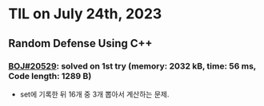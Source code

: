 # **TIL on July 24th, 2023**

## Random Defense Using C++
### [BOJ#20529](/Problem%20Solving/boj/random%20defense/20529-07-24-2023.cpp): solved on 1st try (memory: 2032 kB, time: 56 ms, Code length: 1289 B)
* set에 기록한 뒤 16개 중 3개 뽑아서 계산하는 문제.